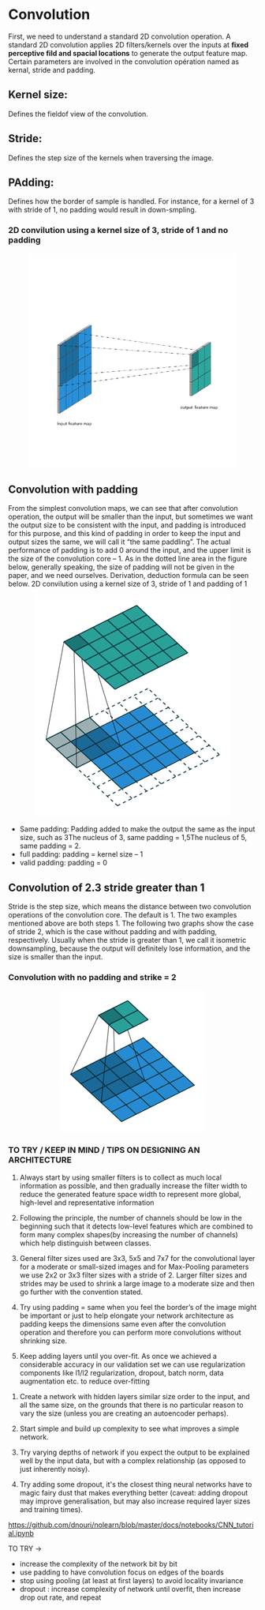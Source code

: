 # Convolution
First, we need to understand a standard 2D convolution operation. A standard 2D convolution applies 2D filters/kernels over the inputs at **fixed perceptive fild and spacial locations** to generate the output feature map. Certain parameters are involved in the convolution opération named as kernal, stride and padding.

## Kernel size:
Defines the fieldof view of the convolution.

## Stride:
Defines the step size of the kernels when traversing the image.

## PAdding:
Defines how the border of sample is handled. For instance, for a kernel of 3 with stride of 1, no padding would result in down-smpling.

### 2D convilution using a kernel size of 3, stride of 1 and no padding
<figure>
  <p align="center">
  <img src=Image/conv.gif  with=30%/>
  </p>
</figure>

## Convolution with padding

From the simplest convolution maps, we can see that after convolution operation, the output will be smaller than the input, but sometimes we want the output size to be consistent with the input, and padding is introduced for this purpose, and this kind of padding in order to keep the input and output sizes the same, we will call it “the same paddling”. The actual performance of padding is to add 0 around the input, and the upper limit is the size of the convolution core – 1. As in the dotted line area in the figure below, generally speaking, the size of padding will not be given in the paper, and we need ourselves. Derivation, deduction formula can be seen below.
2D convilution using a kernel size of 3, stride of 1 and padding of 1


<figure>
  <p align="center">
  <img src=Image/convpadding1.gif  with=30%/>
  </p>
</figure>

- Same padding: Padding added to make the output the same as the input size, such as 3The nucleus of 3, same padding = 1,5The nucleus of 5, same padding = 2.
- full padding: padding = kernel size – 1
- valid padding: padding = 0

## Convolution of 2.3 stride greater than 1

Stride is the step size, which means the distance between two convolution operations of the convolution core. The default is 1. The two examples mentioned above are both steps 1. The following two graphs show the case of stride 2, which is the case without padding and with padding, respectively. Usually when the stride is greater than 1, we call it isometric downsampling, because the output will definitely lose information, and the size is smaller than the input.

### Convolution with no padding and strike = 2
<figure>
  <p align="center">
  <img src=Image/convNopaddingStrike2.gif  with=50%/>
  </p>
</figure>



### TO TRY  / KEEP IN MIND / TIPS ON DESIGNING AN ARCHITECTURE

[link1]:(https://towardsdatascience.com/a-guide-to-an-efficient-way-to-build-neural-network-architectures-part-ii-hyper-parameter-42efca01e5d7)


1. Always start by using smaller filters is to collect as much local information as possible, and then gradually increase the filter width to reduce the generated feature space width to represent more global, high-level and representative information

2. Following the principle, the number of channels should be low in the beginning such that it detects low-level features which are combined to form many complex shapes(by increasing the number of channels) which help distinguish between classes.

3. General filter sizes used are 3x3, 5x5 and 7x7 for the convolutional layer for a moderate or small-sized images and for Max-Pooling parameters we use 2x2 or 3x3 filter sizes with a stride of 2. Larger filter sizes and strides may be used to shrink a large image to a moderate size and then go further with the convention stated.

4. Try using padding = same when you feel the border’s of the image might be important or just to help elongate your network architecture as padding keeps the dimensions same even after the convolution operation and therefore you can perform more convolutions without shrinking size.

5. Keep adding layers until you over-fit. As once we achieved a considerable accuracy in our validation set we can use regularization components like l1/l2 regularization, dropout, batch norm, data augmentation etc. to reduce over-fitting

[Link2]:(https://datascience.stackexchange.com/questions/20222/how-to-decide-neural-network-architecture)

1. Create a network with hidden layers similar size order to the input, and all the same size, on the grounds that there is no particular reason to vary the size (unless you are creating an autoencoder perhaps).

2. Start simple and build up complexity to see what improves a simple network.

3. Try varying depths of network if you expect the output to be explained well by the input data, but with a complex relationship (as opposed to just inherently noisy).

4. Try adding some dropout, it's the closest thing neural networks have to magic fairy dust that makes everything better (caveat: adding dropout may improve generalisation, but may also increase required layer sizes and training times).

https://github.com/dnouri/nolearn/blob/master/docs/notebooks/CNN_tutorial.ipynb




TO TRY ->
- increase the complexity of the network bit by bit
- use padding to have convolution focus on edges of the boards
- stop using pooling (at least at first layers) to avoid locality invariance
- dropout : increase complexity of network until overfit, then increase drop out rate, and repeat
